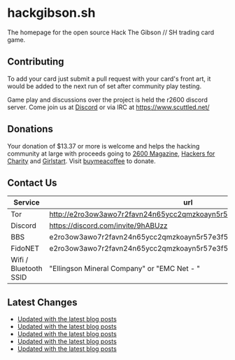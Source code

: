 # hackgibson.sh
The homepage for the open source Hack The Gibson // SH trading card game.


## Contributing

To add your card just submit a pull request with your card's front art, it would be added to the next run of set after community play testing.

Game play and discussions over the project is held the r2600 discord server. Come join us at [Discord](https://discord.com/invite/9hABUzz) or via IRC at https://www.scuttled.net/


## Donations

Your donation of $13.37 or more is welcome and helps the hacking community at large with proceeds going to [2600 Magazine](https://2600.com/), [Hackers for Charity](https://hackersforcharity.org) and [Girlstart](https://girlstart.org).  Visit [buymeacoffee](https://www.buymeacoffee.com/hackgibson.sh) to donate.


## Contact Us

Service | url
-|-
Tor | http://e2ro3ow3awo7r2favn24n65ycc2qmzkoayn5r57e3f56nvjwdcgg32ad.onion
Discord | https://discord.com/invite/9hABUzz
BBS | e2ro3ow3awo7r2favn24n65ycc2qmzkoayn5r57e3f56nvjwdcgg32ad.onion:23
FidoNET | e2ro3ow3awo7r2favn24n65ycc2qmzkoayn5r57e3f56nvjwdcgg32ad.onion:24554
Wifi / Bluetooth SSID | "Ellingson Mineral Company" or "EMC Net - <fidonet address>"

## Latest Changes
<!-- BLOG-POST-LIST:START -->
- [Updated with the latest blog posts](https://github.com/DFW2600/hackgibson.sh/commit/e9277325cbad59a5ce8b82b8a495135f9f98a9c6)
- [Updated with the latest blog posts](https://github.com/DFW2600/hackgibson.sh/commit/87448ae651ebf4e4987df5f57431bbd71e2a4d65)
- [Updated with the latest blog posts](https://github.com/DFW2600/hackgibson.sh/commit/4eda8e9857177bcf8c3503199c4789d4470908e4)
- [Updated with the latest blog posts](https://github.com/DFW2600/hackgibson.sh/commit/362a53d843263c188686e166a5a1af896474f52d)
- [Updated with the latest blog posts](https://github.com/DFW2600/hackgibson.sh/commit/539e32b476441555cae6a7639062c2349e9a0baf)
<!-- BLOG-POST-LIST:END -->
